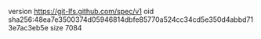 version https://git-lfs.github.com/spec/v1
oid sha256:48ea7e3500374d05946814dbfe85770a524cc34cd5e350d4abbd713e7ac3eb5e
size 7084
